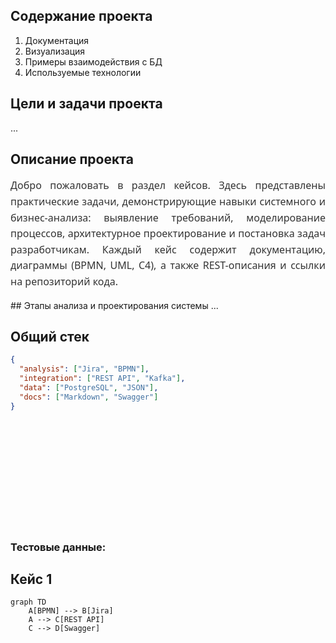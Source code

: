 <!-- "analysis": ["Инструменты анализа"],           -->
<!-- "integration": ["Интеграционные технологии"],  -->
<!-- "data": ["Работа с данными"],                  -->
<!-- "docs": ["Документирование"],                  -->



## Содержание проекта

1. Документация
2. Визуализация
3. Примеры взаимодействия с БД
4. Используемые технологии

## Цели и задачи проекта
...
## Описание проекта
<p class="justify">
Добро пожаловать в раздел кейсов. Здесь представлены практические задачи, демонстрирующие навыки системного и бизнес-анализа: выявление требований, моделирование процессов, архитектурное проектирование и постановка задач разработчикам. Каждый кейс содержит документацию, диаграммы (BPMN, UML, C4), а также REST-описания и ссылки на репозиторий кода.
</p>
## Этапы анализа и проектирования системы
...


## Общий стек
```json
{
  "analysis": ["Jira", "BPMN"],
  "integration": ["REST API", "Kafka"],
  "data": ["PostgreSQL", "JSON"],
  "docs": ["Markdown", "Swagger"]
}
```

<br><br><br><br><br><br><br><br><br><br>
### Тестовые данные:

<style>
.justify {
  text-align: justify;
  font-family: 'Segoe UI', sans-serif;
  font-size: 16px;
  line-height: 1.6;
  color: #333;
}
</style>

## Кейс 1
```mermaid
graph TD
    A[BPMN] --> B[Jira]
    A --> C[REST API]
    C --> D[Swagger]